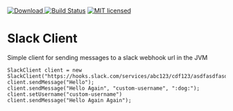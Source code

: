  [ ![Download](https://api.bintray.com/packages/fieldju/maven/slack-client/images/download.svg) ](https://bintray.com/fieldju/maven/slack-client/_latestVersion) [![Build Status](https://travis-ci.org/fieldju/slack-client.svg?branch=master)](https://travis-ci.org/fieldju/slack-client) [![MIT licensed](https://img.shields.io/badge/license-MIT-blue.svg)](https://raw.githubusercontent.com/fieldju/slack-client/master/LICENSE)
 
# Slack Client
Simple client for sending messages to a slack webhook url in the JVM

    SlackClient client = new SlackClient("https://hooks.slack.com/services/abc123/cdf123/asdfasdfasdf");
    client.sendMessage("Hello");
    client.sendMessage("Hello Again", "custom-username", ":dog:");
    client.setUsername("custom-username")
    client.sendMessage("Hello Again Again");
